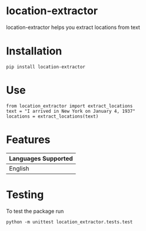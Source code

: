 # location-extractor
location-extractor helps you extract locations from text

# Installation
```
pip install location-extractor
```

# Use
```
from location_extractor import extract_locations
text = "I arrived in New York on January 4, 1937"
locations = extract_locations(text)
```

# Features
| Languages Supported |
| ------------------- |
| English |

# Testing
To test the package run
```
python -m unittest location_extractor.tests.test
```
